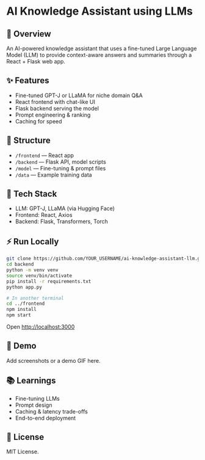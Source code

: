 # AI Knowledge Assistant using LLMs

## 🚀 Overview
An AI-powered knowledge assistant that uses a fine-tuned Large Language Model (LLM) to provide context-aware answers and summaries through a React + Flask web app.

## ✨ Features
- Fine-tuned GPT-J or LLaMA for niche domain Q&A
- React frontend with chat-like UI
- Flask backend serving the model
- Prompt engineering & ranking
- Caching for speed

## 📂 Structure
- `/frontend` — React app
- `/backend` — Flask API, model scripts
- `/model` — Fine-tuning & prompt files
- `/data` — Example training data

## 🧰 Tech Stack
- LLM: GPT-J, LLaMA (via Hugging Face)
- Frontend: React, Axios
- Backend: Flask, Transformers, Torch

## ⚡️ Run Locally
```bash
git clone https://github.com/YOUR_USERNAME/ai-knowledge-assistant-llm.git
cd backend
python -m venv venv
source venv/bin/activate
pip install -r requirements.txt
python app.py

# In another terminal
cd ../frontend
npm install
npm start
```
Open [http://localhost:3000](http://localhost:3000)

## 🤖 Demo
Add screenshots or a demo GIF here.

## 📚 Learnings
- Fine-tuning LLMs
- Prompt design
- Caching & latency trade-offs
- End-to-end deployment

## 📜 License
MIT License.
